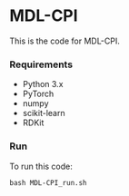 # MDL-CPI

This is the code for MDL-CPI.


### Requirements

- Python 3.x
- PyTorch
- numpy
- scikit-learn
- RDKit

### Run

To run this code:
```
bash MDL-CPI_run.sh
```



